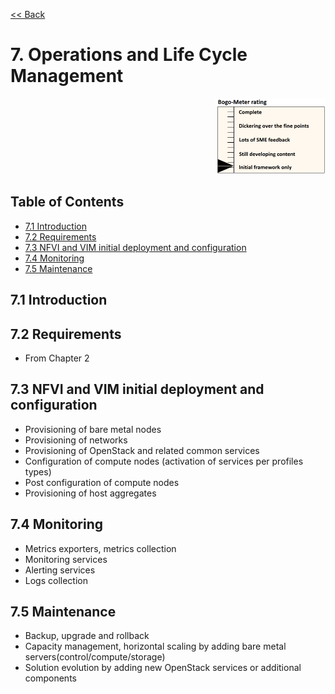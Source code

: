 [<< Back](../../openstack)

# 7. Operations and Life Cycle Management
<p align="right"><img src="../figures/bogo_ifo.png" alt="scope" title="Scope" width="35%"/></p>

## Table of Contents
* [7.1 Introduction](#7.1)
* [7.2 Requirements](#7.2)
* [7.3 NFVI and VIM initial deployment and configuration ](#7.3)
* [7.4 Monitoring ](#7.4)
* [7.5 Maintenance ](#7.5)

<a name="7.1"></a>
## 7.1 Introduction

<a name="7.2"></a>
## 7.2 Requirements
- From Chapter 2

<a name="7.3"></a>
## 7.3 NFVI and VIM initial deployment and configuration
- Provisioning of bare metal nodes
- Provisioning of networks
- Provisioning of OpenStack and related common services
- Configuration of compute nodes (activation of services per profiles types)
- Post configuration of compute nodes
- Provisioning of host aggregates

<a name="7.4"></a>
## 7.4 Monitoring
- Metrics exporters, metrics collection
- Monitoring services
- Alerting services
-	Logs collection

<a name="7.5"></a>
## 7.5 Maintenance
- Backup, upgrade and rollback
-	Capacity management, horizontal scaling by adding bare metal servers(control/compute/storage)
-	Solution evolution by adding new OpenStack services or additional components


